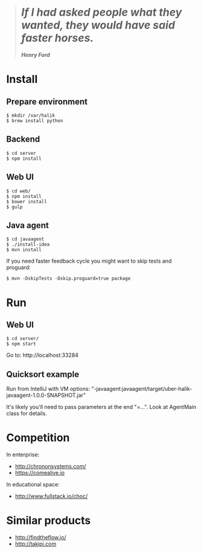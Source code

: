 > # *If I had asked people what they wanted, they would have said faster horses.* #
> ***Henry Ford***


# Install

## Prepare environment

    $ mkdir /var/halik
    $ brew install python

## Backend

    $ cd server
    $ npm install

## Web UI

    $ cd web/
    $ npm install
    $ bower install
    $ gulp

## Java agent

    $ cd javaagent
    $ ./install-idea
    $ mvn install

If you need faster feedback cycle you might want to skip tests and proguard:

    $ mvn -DskipTests -Dskip.proguard=true package

# Run

## Web UI

    $ cd server/
    $ npm start

Go to: http://localhost:33284

## Quicksort example

Run from IntelliJ with VM options: "-javaagent:javaagent/target/uber-halik-javaagent-1.0.0-SNAPSHOT.jar"

It's likely you'll need to pass parameters at the end "=...". Look at AgentMain class for details.

# Competition

In enterprise:

* http://chrononsystems.com/
* https://comealive.io

In educational space:

* http://www.fullstack.io/choc/

# Similar products

* http://findtheflow.io/
* http://takipi.com
